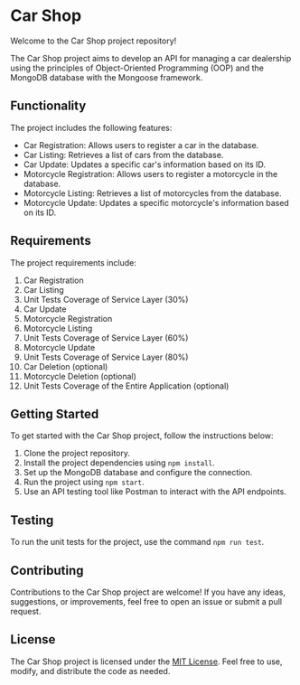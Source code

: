 # Car Shop

Welcome to the Car Shop project repository!

The Car Shop project aims to develop an API for managing a car dealership using the principles of Object-Oriented Programming (OOP) and the MongoDB database with the Mongoose framework.

## Functionality

The project includes the following features:

- Car Registration: Allows users to register a car in the database.
- Car Listing: Retrieves a list of cars from the database.
- Car Update: Updates a specific car's information based on its ID.
- Motorcycle Registration: Allows users to register a motorcycle in the database.
- Motorcycle Listing: Retrieves a list of motorcycles from the database.
- Motorcycle Update: Updates a specific motorcycle's information based on its ID.

## Requirements

The project requirements include:

1. Car Registration
2. Car Listing
3. Unit Tests Coverage of Service Layer (30%)
4. Car Update
5. Motorcycle Registration
6. Motorcycle Listing
7. Unit Tests Coverage of Service Layer (60%)
8. Motorcycle Update
9. Unit Tests Coverage of Service Layer (80%)
10. Car Deletion (optional)
11. Motorcycle Deletion (optional)
12. Unit Tests Coverage of the Entire Application (optional)

## Getting Started

To get started with the Car Shop project, follow the instructions below:

1. Clone the project repository.
2. Install the project dependencies using `npm install`.
3. Set up the MongoDB database and configure the connection.
4. Run the project using `npm start`.
5. Use an API testing tool like Postman to interact with the API endpoints.

## Testing

To run the unit tests for the project, use the command `npm run test`.

## Contributing

Contributions to the Car Shop project are welcome! If you have any ideas, suggestions, or improvements, feel free to open an issue or submit a pull request.

## License

The Car Shop project is licensed under the [MIT License](https://opensource.org/licenses/MIT). Feel free to use, modify, and distribute the code as needed.
